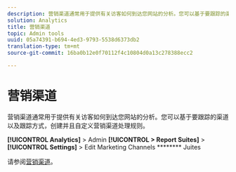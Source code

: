 ```yaml
---
description: 营销渠道通常用于提供有关访客如何到达您网站的分析。您可以基于要跟踪的渠道以及跟踪方式，创建并且自定义营销渠道处理规则。
solution: Analytics
title: 营销渠道
topic: Admin tools
uuid: 05a74391-b694-4ed3-9793-5538d6373db2
translation-type: tm+mt
source-git-commit: 16ba0b12e0f70112f4c10804d0a13c278388ecc2

---
```



# 营销渠道

营销渠道通常用于提供有关访客如何到达您网站的分析。您可以基于要跟踪的渠道以及跟踪方式，创建并且自定义营销渠道处理规则。

**[!UICONTROL Analytics]** &gt; Admin **[!UICONTROL &gt; Report Suites]** &gt; **[!UICONTROL Settings]** &gt; Edit Marketing Channels ******** Juites

请参阅[营销渠道](/help/components/c-marketing-channels/c-overview.md)。
